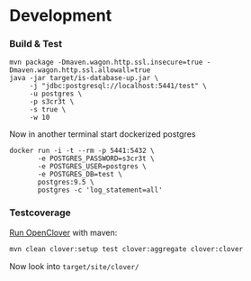 # Development

### Build & Test

```
mvn package -Dmaven.wagon.http.ssl.insecure=true -Dmaven.wagon.http.ssl.allowall=true
java -jar target/is-database-up.jar \
     -j "jdbc:postgresql://localhost:5441/test" \
     -u postgres \
     -p s3cr3t \
     -s true \
     -w 10
```

Now in another terminal start dockerized postgres
```
docker run -i -t --rm -p 5441:5432 \
       -e POSTGRES_PASSWORD=s3cr3t \
       -e POSTGRES_USER=postgres \
       -e POSTGRES_DB=test \
       postgres:9.5 \
       postgres -c 'log_statement=all'
```

### Testcoverage

[Run OpenClover](http://openclover.org/) with maven:

```bash
mvn clean clover:setup test clover:aggregate clover:clover
```

Now look into `target/site/clover/`
